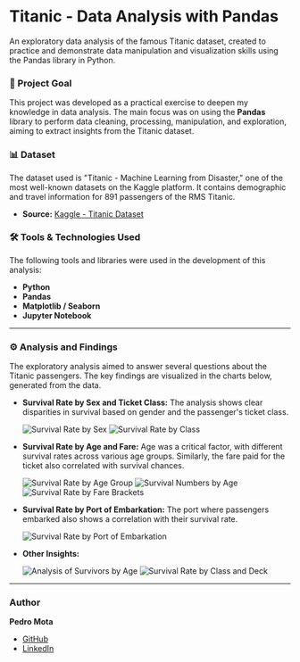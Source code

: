 # Titanic - Data Analysis with Pandas

An exploratory data analysis of the famous Titanic dataset, created to practice and demonstrate data manipulation and visualization skills using the Pandas library in Python.

### 🎯 Project Goal

This project was developed as a practical exercise to deepen my knowledge in data analysis. The main focus was on using the **Pandas** library to perform data cleaning, processing, manipulation, and exploration, aiming to extract insights from the Titanic dataset.

### 📊 Dataset

The dataset used is "Titanic - Machine Learning from Disaster," one of the most well-known datasets on the Kaggle platform. It contains demographic and travel information for 891 passengers of the RMS Titanic.

* **Source:** [Kaggle - Titanic Dataset](https://www.kaggle.com/c/titanic/data)

### 🛠️ Tools & Technologies Used

The following tools and libraries were used in the development of this analysis:

* **Python**
* **Pandas**
* **Matplotlib / Seaborn**
* **Jupyter Notebook**

---

### ⚙️ Analysis and Findings

The exploratory analysis aimed to answer several questions about the Titanic passengers. The key findings are visualized in the charts below, generated from the data.

* **Survival Rate by Sex and Ticket Class:** The analysis shows clear disparities in survival based on gender and the passenger's ticket class.

    ![Survival Rate by Sex](images/survival-by-sex.png)
    ![Survival Rate by Class](images/rate-by-class.png)

* **Survival Rate by Age and Fare:** Age was a critical factor, with different survival rates across various age groups. Similarly, the fare paid for the ticket also correlated with survival chances.

    ![Survival Rate by Age Group](images/rate-by-age-group.png)
    ![Survival Numbers by Age](images/survival-numbers-by-age.png)
    ![Survival Rate by Fare Brackets](images/rate-by-farebrakets.png)

* **Survival Rate by Port of Embarkation:** The port where passengers embarked also shows a correlation with their survival rate.

    ![Survival Rate by Port of Embarkation](images/rate-by-port.png)

* **Other Insights:**

    ![Analysis of Survivors by Age](images/survivors-by-age.png)
    ![Survival Rate by Class and Deck](images/rate-by-class-and-deck.png)

---

### Author
**Pedro Mota**
* [GitHub](https://github.com/PMota173)
* [LinkedIn](https://www.linkedin.com/in/pedro-mota173/)
